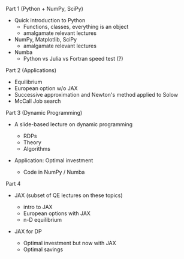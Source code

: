 
Part 1  (Python + NumPy, SciPy)

- Quick introduction to Python
    - Functions, classes, everything is an object
    - amalgamate relevant lectures
- NumPy, Matplotlib, SciPy
    - amalgamate relevant lectures
- Numba 
    - Python vs Julia vs Fortran speed test (?)

Part 2  (Applications)

- Equilibrium
- European option w/o JAX
- Successive approximation and Newton's method applied to Solow
- McCall Job search

Part 3 (Dynamic Programming)

- A slide-based lecture on dynamic programming 

    - RDPs
    - Theory
    - Algorithms

- Application: Optimal investment

    - Code in NumPy / Numba

Part 4

- JAX (subset of QE lectures on these topics)

    - intro to JAX
    - European options with JAX
    - n-D equilibrium

- JAX for DP

    - Optimal investment but now with JAX
    - Optimal savings


